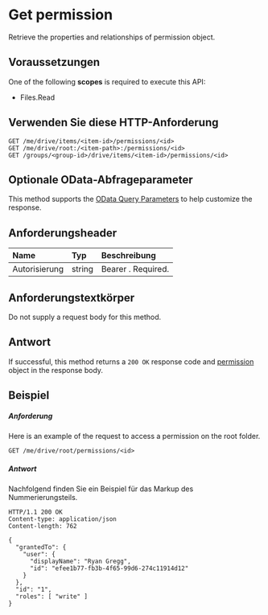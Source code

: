 # <a name="get-permission"></a>Get permission

Retrieve the properties and relationships of permission object.

## <a name="prerequisites"></a>Voraussetzungen
One of the following **scopes** is required to execute this API:

  * Files.Read

## <a name="http-request"></a>Verwenden Sie diese HTTP-Anforderung

<!-- { "blockType": "ignored" } -->
```http
GET /me/drive/items/<item-id>/permissions/<id>
GET /me/drive/root:/<item-path>:/permissions/<id>
GET /groups/<group-id>/drive/items/<item-id>/permissions/<id>
```
## <a name="optional-query-parameters"></a>Optionale OData-Abfrageparameter
This method supports the [OData Query Parameters](http://graph.microsoft.io/docs/overview/query_parameters) to help customize the response.


## <a name="request-headers"></a>Anforderungsheader

| Name          | Typ   | Beschreibung               |
|:--------------|:-------|:--------------------------|
| Autorisierung | string | Bearer <token>. Required. |


## <a name="request-body"></a>Anforderungstextkörper
Do not supply a request body for this method.

## <a name="response"></a>Antwort
If successful, this method returns a `200 OK` response code and [permission](../resources/permission.md) object in the response body.

## <a name="example"></a>Beispiel

##### <a name="request"></a>Anforderung

Here is an example of the request to access a permission on the root folder.

<!-- {
  "blockType": "request",
  "name": "get_permission"
}-->
```http
GET /me/drive/root/permissions/<id>
```
##### <a name="response"></a>Antwort
Nachfolgend finden Sie ein Beispiel für das Markup des Nummerierungsteils.
<!-- {
  "blockType": "response",
  "truncated": true,
  "@odata.type": "microsoft.graph.permission"
} -->
```http
HTTP/1.1 200 OK
Content-type: application/json
Content-length: 762

{
  "grantedTo": {
    "user": {
      "displayName": "Ryan Gregg",
      "id": "efee1b77-fb3b-4f65-99d6-274c11914d12"
    }
  },
  "id": "1",
  "roles": [ "write" ]
}
```

<!-- uuid: 8fcb5dbc-d5aa-4681-8e31-b001d5168d79
2015-10-25 14:57:30 UTC -->
<!-- {
  "type": "#page.annotation",
  "description": "Get permission",
  "keywords": "",
  "section": "documentation",
  "tocPath": "OneDrive/Item/Get permission"
}-->

